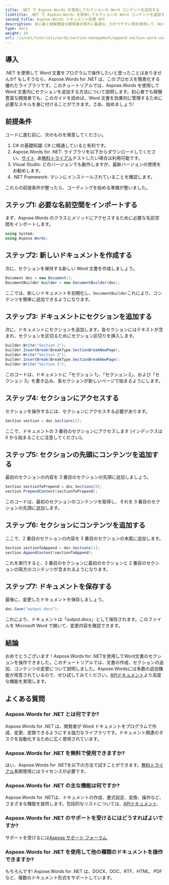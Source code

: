 ```yaml
---
title: .NET で Aspose.Words を使用してセクションの Word コンテンツを追加する
linktitle: .NET で Aspose.Words を使用してセクションの Word コンテンツを追加する
second_title: Aspose.Words ドキュメント処理 API
description: 初心者と経験豊富な開発者の両方に最適な、わかりやすい例を使用して、Word 文書のセクションの作成、変更、および追加の基本を学びます。
type: docs
weight: 10
url: /ja/net/tutorials/words/section-management/append-section-word-content/
---
```

## 導入

.NET を使用して Word 文書をプログラムで操作したいと思ったことはありませんか? もしそうなら、Aspose.Words for .NET は、このプロセスを簡素化する優れたライブラリです。このチュートリアルでは、Aspose.Words を使用して Word 文書内にセクションを追加する方法について説明します。初心者でも経験豊富な開発者でも、このガイドを読めば、Word 文書を効果的に管理するために必要なスキルを身に付けることができます。さあ、始めましょう!

## 前提条件

コードに進む前に、次のものを用意してください。

1. C# の基礎知識: C# に精通していると有利です。
2.  Aspose.Words for .NET: ライブラリを以下からダウンロードしてください。[サイト](https://releases.aspose.com/words/net/) .あ[無料トライアル](https://releases.aspose.com/)テストしたい場合は利用可能です。
3. Visual Studio: どのバージョンでも動作しますが、最新バージョンの使用をお勧めします。
4. .NET Framework: マシンにインストールされていることを確認します。

これらの前提条件が整ったら、コーディングを始める準備が整いました。

## ステップ1: 必要な名前空間をインポートする

まず、Aspose.Words のクラスとメソッドにアクセスするために必要な名前空間をインポートします。

```csharp
using System;
using Aspose.Words;
```

## ステップ2: 新しいドキュメントを作成する

次に、セクションを保持する新しい Word 文書を作成しましょう。

```csharp
Document doc = new Document();
DocumentBuilder builder = new DocumentBuilder(doc);
```

ここでは、新しいドキュメントを初期化し、`DocumentBuilder`これにより、コンテンツを簡単に追加できるようになります。

## ステップ3: ドキュメントにセクションを追加する

次に、ドキュメントにセクションを追加します。各セクションにはテキストが含まれ、セクションを区切るためにセクション区切りを挿入します。

```csharp
builder.Write("Section 1");
builder.InsertBreak(BreakType.SectionBreakNewPage);
builder.Write("Section 2");
builder.InsertBreak(BreakType.SectionBreakNewPage);
builder.Write("Section 3");
```

このコードは、ドキュメントに「セクション 1」、「セクション 2」、および「セクション 3」を書き込み、各セクションが新しいページで始まるようにします。

## ステップ4: セクションにアクセスする

セクションを操作するには、セクションにアクセスする必要があります。

```csharp
Section section = doc.Sections[2];
```

ここで、ドキュメントの 3 番目のセクションにアクセスします (インデックスは 0 から始まることに注意してください)。

## ステップ5: セクションの先頭にコンテンツを追加する

最初のセクションの内容を 3 番目のセクションの先頭に追加しましょう。

```csharp
Section sectionToPrepend = doc.Sections[0];
section.PrependContent(sectionToPrepend);
```

このコードは、最初のセクションのコンテンツを取得し、それを 3 番目のセクションの先頭に追加します。

## ステップ6: セクションにコンテンツを追加する

ここで、2 番目のセクションの内容を 3 番目のセクションの末尾に追加します。

```csharp
Section sectionToAppend = doc.Sections[1];
section.AppendContent(sectionToAppend);
```

これを実行すると、3 番目のセクションに最初のセクションと 2 番目のセクションの両方のコンテンツが含まれるようになります。

## ステップ7: ドキュメントを保存する

最後に、変更したドキュメントを保存しましょう。

```csharp
doc.Save("output.docx");
```

これにより、ドキュメントは「output.docx」として保存されます。このファイルを Microsoft Word で開いて、変更内容を確認できます。

## 結論

おめでとうございます！Aspose.Words for .NETを使用してWord文書のセクションを操作できました。このチュートリアルでは、文書の作成、セクションの追加、コンテンツの変更について説明しました。Aspose.Wordsには多数の追加機能が用意されているので、ぜひ試してみてください。[APIドキュメント](https://reference.aspose.com/words/net/)より高度な機能を実現します。

## よくある質問

### Aspose.Words for .NET とは何ですか?

Aspose.Words for .NET は、開発者が Word ドキュメントをプログラムで作成、変更、変換できるようにする強力なライブラリです。ドキュメント関連のタスクを自動化するために広く使用されています。

### Aspose.Words for .NET を無料で使用できますか?

はい、Aspose.Words for .NETを以下の方法で試すことができます。[無料トライアル](https://releases.aspose.com/)長期使用にはライセンスが必要です。

### Aspose.Words for .NET の主な機能は何ですか?

Aspose.Words for .NETは、ドキュメントの作成、書式設定、変換、操作など、さまざまな機能を提供します。包括的なリストについては、[APIドキュメント](https://reference.aspose.com/words/net/).

### Aspose.Words for .NET のサポートを受けるにはどうすればよいですか?

サポートを受けるには[Aspose サポート フォーラム](https://forum.aspose.com/c/words/8).

### Aspose.Words for .NET を使用して他の種類のドキュメントを操作できますか?

もちろんです! Aspose.Words for .NET は、DOCX、DOC、RTF、HTML、PDF など、複数のドキュメント形式をサポートしています。